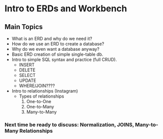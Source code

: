 # Intro to ERDs and Workbench

## Main Topics
- What is an ERD and why do we need it?
- How do we use an ERD to create a database?
- Why do we even want a database anyway?
- Basic ERD creation of simple single-table db.
- Intro to simple SQL syntax and practice (full CRUD).
  - INSERT
  - DELETE
  - SELECT
  - UPDATE
  - WHERE/JOIN????
- Intro to relationships (Instagram)
  - Types of relationships
    1. One-to-One
    2. One-to-Many
    3. Many-to-Many

### Next time be ready to discuss: Normalization, JOINS, Many-to-Many Relationships